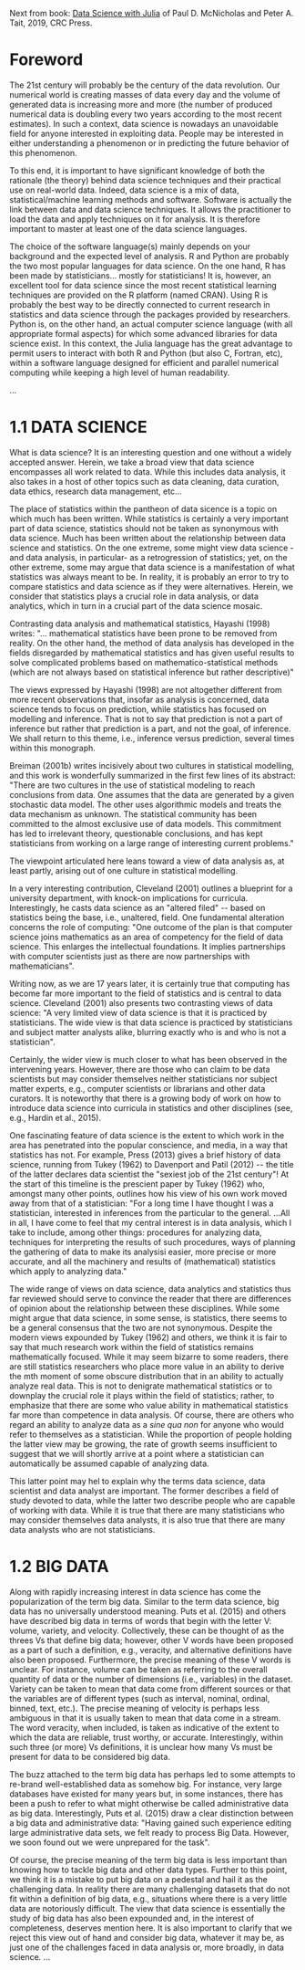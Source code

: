 
Next from book: [Data Science with Julia](https://www.amazon.com.mx/Data-Science-Julia-Paul-McNicholas/dp/1138499986) of Paul D. McNicholas and Peter A. Tait, 2019, CRC Press.

# Foreword

The 21st century will probably be the century of the data revolution. Our numerical world is creating masses of data every day and the volume of generated data is increasing more and more (the number of produced numerical data is doubling every two years according to the most recent estimates). In such a context, data science is nowadays an unavoidable field for anyone interested in exploiting data. People may be interested in either understanding a phenomenon or in predicting the future behavior of this phenomenon.

To this end, it is important to have significant knowledge of both the rationale (the theory) behind data science techniques and their practical use on real-world data. Indeed, data science is a mix of data, statistical/machine learning methods and software. Software is actually the link between data and data science techniques. It allows the practitioner to load the data and apply techniques on it for analysis. It is therefore important to master at least one of the data science languages.

The choice of the software language(s) mainly depends on your background and the expected level of analysis. R and Python are probably the two most popular languages for data science. On the one hand, R has been made by statisticians... mostly for statisticians! It is, however, an excellent tool for data science since the most recent statistical learning techniques are provided on the R platform (named CRAN). Using R is probably the best way to be directly connected to current research in statistics and data science through the packages provided by researchers. Python is, on the other hand, an actual computer science language (with all appropriate formal aspects) for which some advanced libraries for data science exist. In this context, the Julia language has the great advantage to permit users to interact with both R and Python (but also C, Fortran, etc), within a software language designed for efficient and parallel numerical computing while keeping a high level of human readability.

...


# 1.1 DATA SCIENCE

What is data science? It is an interesting question and one without a widely accepted answer. Herein, we take a broad view that data science encompasses all work related to data. While this includes data analysis, it also takes in a host of other topics such as data cleaning, data curation, data ethics, research data management, etc...

The place of statistics within the pantheon of data sicence is a topic on which much has been written. While statistics is certainly a very important part of data science, statistics should not be taken as synonymous with data science. Much has been written about the relationship between data science and statistics. On the one extreme, some might view data science -and data analysis, in particular- as a retrogression of statistics; yet, on the other extreme, some may argue that data science is a manifestation of what statistics was always meant to be. In reality, it is probably an error to try to compare statistics and data science as if they were alternatives. Herein, we consider that statistics plays a crucial role in data analysis, or data analytics, which in turn in a crucial part of the data science mosaic.


Contrasting data analysis and mathematical statistics, Hayashi (1998) writes: "... mathematical statistics have been prone to be removed from reality. On the other hand, the method of data analysis has developed in the fields disregarded by mathematical statistics and has given useful results to solve complicated problems based on mathematico-statistical methods (which are not always based on statistical inference but rather descriptive)"

The views expressed by Hayashi (1998) are not altogether different from more recent observations that, insofar as analysis is concerned, data science tends to focus on prediction, while statistics has focused on modelling and inference. That is not to say that prediction is not a part of inference but rather that prediction is a part, and not the goal, of inference. We shall return to this theme, i.e., inference versus prediction, several times within this monograph.

Breiman (2001b) writes incisively about two cultures in statistical modelling, and this work is wonderfully summarized in the first few lines of its abstract: "There are two cultures in the use of statistical modeling to reach conclusions from data. One assumes that the data are generated by a given stochastic data model. The other uses algorithmic models and treats the data mechanism as unknown. The statistical community has been committed to the almost exclusive use of data models. This commitment has led to irrelevant theory, questionable conclusions, and has kept statisticians from working on a large range of interesting current problems."

The viewpoint articulated here leans toward a view of data analysis as, at least partly, arising out of one culture in statistical modelling.

In a very interesting contribution, Cleveland (2001) outlines a blueprint for a university department, with knock-on implications for curricula. Interestingly, he casts data science as an "altered filed" -- based on statistics being the base, i.e., unaltered, field. One fundamental alteration concerns the role of computing: "One outcome of the plan is that computer science joins mathematics as an area of competency for the field of data science. This enlarges the intellectual foundations. It implies partnerships with computer scientists just as there are now partnerships with mathematicians".

Writing now, as we are 17 years later, it is certainly true that computing has become far more important to the field of statistics and is central to data science. Cleveland (2001) also presents two contrasting views of data science: "A very limited view of data science is that it is practiced by statisticians. The wide view is that data science is practiced by statisticians and subject matter analysts alike, blurring exactly who is and who is not a statistician".

Certainly, the wider view is much closer to what has been observed in the intervening years. However, there are those who can claim to be data scientists but may consider themselves neither statisticians nor subject matter experts, e.g., computer scientists or librarians and other data curators. It is noteworthy that there is a growing body of work on how to introduce data science into curricula in statistics and other disciplines (see, e.g., Hardin et al., 2015).

One fascinating feature of data science is the extent to which work in the area has penetrated into the popular conscience, and media, in a way that statistics has not. For example, Press (2013) gives a brief history of data science, running from Tukey (1962) to Davenport and Patil (2012) -- the title of the latter declares data scientist the "sexiest job of the 21st century"! At the start of this timeline is the prescient paper by Tukey (1962) who, amongst many other points, outlines how his view of his own work moved away from that of a statistician: "For a long time I have thought I was a statistician, interested in inferences from the particular to the general. ...All in all, I have come to feel that my central interest is in data analysis, which I take to include, among other things: procedures for analyzing data, techniques for interpreting the results of such procedures, ways of planning the gathering of data to make its analysisi easier, more precise or more accurate, and all the machinery and results of (mathematical) statistics which apply to analyzing data."

The wide range of views on data science, data analytics and statistics thus far reviewed should serve to convince the reader that there are differences of opinion about the relationship between these disciplines. While some might argue that data science, in some sense, is statistics, there seems to be a general consensus that the two are not synonymous. Despite the modern views expounded by Tukey (1962) and others, we think it is fair to say that much research work within the field of statistics remains mathematically focused. While it may seem bizarre to some readers, there are still statistics researchers who place more value in an ability to derive the mth moment of some obscure distribution that in an ability to actually analyze real data. This is not to denigrate mathematical statistics or to downplay the crucial role it plays within the field of statistics; rather, to emphasize that there are some who value ability in mathematical statistics far more than competence in data analysis. Of course, there are others who regard an ability to analyze data as a *sine qua non* for anyone who would refer to themselves as a statistician. While the proportion of people holding the latter view may be growing, the rate of growth seems insufficient to suggest that we will shortly arrive at a point where a statistician can automatically be assumed capable of analyzing data.

This latter point may hel to explain why the terms data science, data scientist and data analyst are important. The former describes a field of study devoted to data, while the latter two describe people who are capable of working with data. While it is true that there are many statisticians who may consider themselves data analysts, it is also true that there are many data analysts who are not statisticians.

# 1.2 BIG DATA

Along with rapidly increasing interest in data science has come the popularization of the term big data. Similar to the term data science, big data has no universally understood meaning. Puts et al. (2015) and others have described big data in terms of words that begin with the letter V: volume, variety, and velocity. Collectively, these can be thought of as the threes Vs that define big data; however, other V words have been proposed as a part of such a definition, e.g., veracity, and alternative definitions have also been proposed. Furthermore, the precise meaning of these V words is unclear. For instance, volume can be taken as referring to the overall quantity of data or the number of dimensions (i.e., variables) in the dataset. Variety can be taken to mean that data come from different sources or that the variables are of different types (such as interval, nominal, ordinal, binned, text, etc.). The precise meaning of velocity is perhaps less ambiguous in that it is usually taken to mean that data come in a stream. The word veracity, when included, is taken as indicative of the extent to which the data are reliable, trust worthy, or accurate. Interestingly, within such three (or more) Vs definitions, it is unclear how many Vs must be present for data to be considered big data.

The buzz attached to the term big data has perhaps led to some attempts to re-brand well-established data as somehow big. For instance, very large databases have existed for many years but, in some instances, there has been a push to refer to what might otherwise be called administrative data as big data. Interestingly, Puts et al. (2015) draw a clear distinction between a big data and administrative data: "Having gained such experience editing large administrative data sets, we felt ready to process Big Data. However, we soon found out we were unprepared for the task".


Of course, the precise meaning of the term big data is less important than knowing how to tackle big data and other data types. Further to this point, we think it is a mistake to put big data on a pedestal and hail it as the challenging data. In reality there are many challenging datasets that do not fit within a definition of big data, e.g., situations where there is a very little data are notoriously difficult. The view that data science is essentially the study of big data has also been expounded and, in the interest of completeness, deserves mention here. It is also important to clarify that we reject this view out of hand and consider big data, whatever it may be, as just one of the challenges faced in data analysis or, more broadly, in data science.
...


